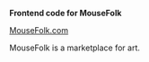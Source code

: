 **Frontend code for MouseFolk**

[MouseFolk.com](https://wwww.MouseFolk.com/)

MouseFolk is a marketplace for art.

